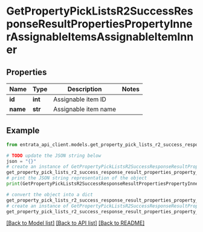# GetPropertyPickListsR2SuccessResponseResultPropertiesPropertyInnerAssignableItemsAssignableItemInner


## Properties

Name | Type | Description | Notes
------------ | ------------- | ------------- | -------------
**id** | **int** | Assignable item ID | 
**name** | **str** | Assignable item name | 

## Example

```python
from entrata_api_client.models.get_property_pick_lists_r2_success_response_result_properties_property_inner_assignable_items_assignable_item_inner import GetPropertyPickListsR2SuccessResponseResultPropertiesPropertyInnerAssignableItemsAssignableItemInner

# TODO update the JSON string below
json = "{}"
# create an instance of GetPropertyPickListsR2SuccessResponseResultPropertiesPropertyInnerAssignableItemsAssignableItemInner from a JSON string
get_property_pick_lists_r2_success_response_result_properties_property_inner_assignable_items_assignable_item_inner_instance = GetPropertyPickListsR2SuccessResponseResultPropertiesPropertyInnerAssignableItemsAssignableItemInner.from_json(json)
# print the JSON string representation of the object
print(GetPropertyPickListsR2SuccessResponseResultPropertiesPropertyInnerAssignableItemsAssignableItemInner.to_json())

# convert the object into a dict
get_property_pick_lists_r2_success_response_result_properties_property_inner_assignable_items_assignable_item_inner_dict = get_property_pick_lists_r2_success_response_result_properties_property_inner_assignable_items_assignable_item_inner_instance.to_dict()
# create an instance of GetPropertyPickListsR2SuccessResponseResultPropertiesPropertyInnerAssignableItemsAssignableItemInner from a dict
get_property_pick_lists_r2_success_response_result_properties_property_inner_assignable_items_assignable_item_inner_from_dict = GetPropertyPickListsR2SuccessResponseResultPropertiesPropertyInnerAssignableItemsAssignableItemInner.from_dict(get_property_pick_lists_r2_success_response_result_properties_property_inner_assignable_items_assignable_item_inner_dict)
```
[[Back to Model list]](../README.md#documentation-for-models) [[Back to API list]](../README.md#documentation-for-api-endpoints) [[Back to README]](../README.md)


